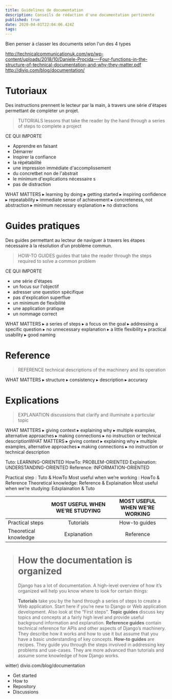 ```yaml
---
title: Guidelines de documentation
description: Conseils de rédaction d'une documentation pertinente
published: true
date: 2020-04-01T22:04:06.424Z
tags: 
---
```


Bien penser à classer les documents selon l'un des 4 types

http://technicalcommunicationuk.com/wp/wp-content/uploads/2018/10/Daniele-Procida-–-Four-functions-in-the-structure-of-technical-documentation-and-why-they-matter.pdf
http://divio.com/blog/documentation/

# Tutoriaux
Des instructions prennent le lecteur par la main, à travers une série d'étapes permettant de compléter un projet. 

> TUTORIALS
lessons that take the reader by the hand through a
series of steps to complete a project

CE QUI IMPORTE
- Apprendre en faisant
- Démarrer
- Inspirer la confiance
- la répétabilité
- une impression immédiate d'accomplissement
- du concretbet non de l'abstrait
- le minimum d'explications nécessaire s
- pas de distraction

WHAT MATTERS
▸ learning by doing
▸ getting started
▸ inspiring confidence
▸ repeatability
▸ immediate sense of achievement
▸ concreteness, not abstraction
▸ minimum necessary explanation
▸ no distractions

# Guides pratiques
Des guides permettant au lecteur de naviguer à travers les étapes nécessaire à la résolution d'un problème commun. 

> HOW-TO GUIDES
guides that take the reader through the steps required
to solve a common problem

CE QUI IMPORTE
- une série d'étapes
- un focus sur l'objectif
- adresser une question spécifique
- pas d'explication superflue
- un minimum de flexibilité
- une application pratique
- un nommage correct

WHAT MATTERS
▸ a series of steps
▸ a focus on the goal
▸ addressing a specific question
▸ no unnecessary explanation
▸ a little flexibility
▸ practical usability
▸ good naming 

# Reference
> REFERENCE
technical descriptions of the machinery and its
operation

WHAT MATTERS
▸ structure
▸ consistency
▸ description
▸ accuracy

# Explications
> EXPLANATION
discussions that clarify and illuminate a particular topic

WHAT MATTERS
▸ giving context
▸ explaining why
▸ multiple examples, alternative approaches
▸ making connections
▸ no instruction or technical descriptionWHAT MATTERS
▸ giving context
▸ explaining why
▸ multiple examples, alternative approaches
▸ making connections
▸ no instruction or technical description


Tuto: LEARNING-ORIENTED
HowTo: PROBLEM-ORIENTED
Explaination: UNDERSTANDING-ORIENTED
Reference: INFORMATION-ORIENTED

Practical step : Tuto & HowTo
Most useful when we’re working : HowTo & Reference
Theoretical knowledge: Reference & Explaination
Most useful when we’re studying: Edxplaination & Tuto

||MOST USEFUL WHEN WE’RE STUDYING|MOST USEFUL WHEN WE’RE WORKING|
|-|:-:|:-:|
|Practical steps|Tutorials|How-to guides|
|Theoretical knowledge|Explanation|Reference|

> # How the documentation is organized
> Django has a lot of documentation. A high-level overview of how it’s organized will help you know where to look for certain things:
>
> **Tutorials** take you by the hand through a series of steps to create a Web application. Start here if you’re new to Django or Web application development. Also look at the “First steps”.
> **Topic guides** discuss key topics and concepts at a fairly high level and provide useful background information and explanation.
> **Reference guides** contain technical reference for APIs and other aspects of Django’s machinery. They describe how it works and how to use it but assume that you have a basic understanding of key concepts.
> **How-to guides** are recipes. They guide you through the steps involved in addressing key problems and use-cases. They are more advanced than tutorials and assume some knowledge of how Django works.

witter)
divio.com/blog/documentation


- Get started
- How to
- Repository
- Discussions